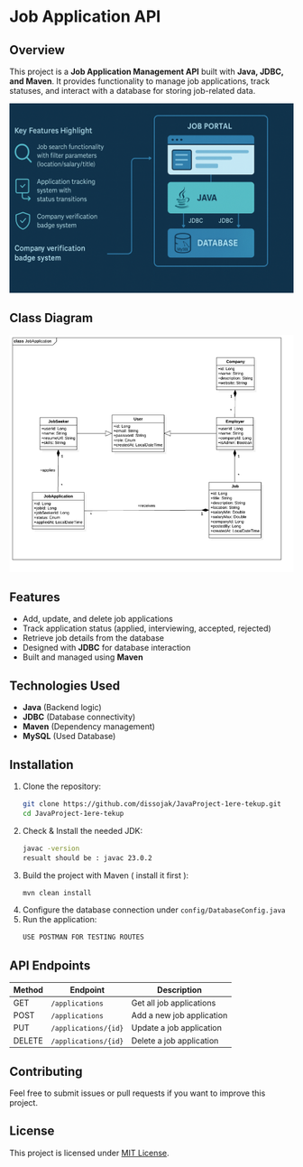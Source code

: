 # Job Application API

## Overview  
This project is a **Job Application Management API** built with **Java, JDBC, and Maven**. It provides functionality to manage job applications, track statuses, and interact with a database for storing job-related data.  

<img src="./readmeAppCover_v1.2.png" />


## Class Diagram 
<img src="./JobApplication.png" />

## Features  
- Add, update, and delete job applications  
- Track application status (applied, interviewing, accepted, rejected)  
- Retrieve job details from the database  
- Designed with **JDBC** for database interaction  
- Built and managed using **Maven**  

## Technologies Used  
- **Java** (Backend logic)  
- **JDBC** (Database connectivity)  
- **Maven** (Dependency management)  
- **MySQL** (Used Database)  

## Installation  

1. Clone the repository:  
   ```bash
   git clone https://github.com/dissojak/JavaProject-1ere-tekup.git
   cd JavaProject-1ere-tekup
   ```
2. Check & Install the needed JDK:
   ```bash
   javac -version
   resualt should be : javac 23.0.2
   ```
4. Build the project with Maven ( install it first ):  
   ```bash
   mvn clean install
   ```  
5. Configure the database connection under `config/DatabaseConfig.java`  
6. Run the application:  
   ```bash
   USE POSTMAN FOR TESTING ROUTES
   ```  

## API Endpoints  
| Method | Endpoint | Description |  
|--------|----------|-------------|  
| GET | `/applications` | Get all job applications |  
| POST | `/applications` | Add a new job application |  
| PUT | `/applications/{id}` | Update a job application |  
| DELETE | `/applications/{id}` | Delete a job application |  

## Contributing  
Feel free to submit issues or pull requests if you want to improve this project.  

## License  
This project is licensed under [MIT License](LICENSE).
